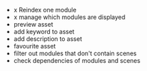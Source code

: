 - x Reindex one module
- x manage which modules are displayed
- preview asset
- add keyword to asset
- add description to asset
- favourite asset
- filter out modules that don't contain scenes
- check dependencies of modules and scenes